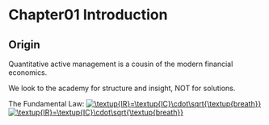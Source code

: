 # Chapter01 Introduction

## Origin

Quantitative active management is a cousin of the modern financial economics.

We look to the academy for structure and insight, NOT for solutions.

The Fundamental Law:
<a href="https://www.codecogs.com/eqnedit.php?latex=\textup{IR}=\textup{IC}\cdot\sqrt{\textup{breath}}" target="_blank"><img src="https://latex.codecogs.com/gif.latex?\textup{IR}=\textup{IC}\cdot\sqrt{\textup{breath}}" title="\textup{IR}=\textup{IC}\cdot\sqrt{\textup{breath}}" /></a>
<a href="https://www.codecogs.com/eqnedit.php?latex=\inline&space;\textup{IR}=\textup{IC}\cdot\sqrt{\textup{breath}}" target="_blank"><img src="https://latex.codecogs.com/gif.latex?\inline&space;\textup{IR}=\textup{IC}\cdot\sqrt{\textup{breath}}" title="\textup{IR}=\textup{IC}\cdot\sqrt{\textup{breath}}" /></a>



